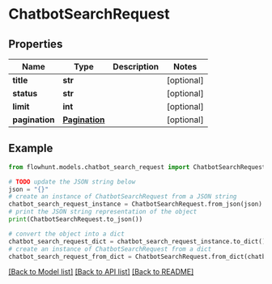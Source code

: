 # ChatbotSearchRequest


## Properties

Name | Type | Description | Notes
------------ | ------------- | ------------- | -------------
**title** | **str** |  | [optional] 
**status** | **str** |  | [optional] 
**limit** | **int** |  | [optional] 
**pagination** | [**Pagination**](Pagination.md) |  | [optional] 

## Example

```python
from flowhunt.models.chatbot_search_request import ChatbotSearchRequest

# TODO update the JSON string below
json = "{}"
# create an instance of ChatbotSearchRequest from a JSON string
chatbot_search_request_instance = ChatbotSearchRequest.from_json(json)
# print the JSON string representation of the object
print(ChatbotSearchRequest.to_json())

# convert the object into a dict
chatbot_search_request_dict = chatbot_search_request_instance.to_dict()
# create an instance of ChatbotSearchRequest from a dict
chatbot_search_request_from_dict = ChatbotSearchRequest.from_dict(chatbot_search_request_dict)
```
[[Back to Model list]](../README.md#documentation-for-models) [[Back to API list]](../README.md#documentation-for-api-endpoints) [[Back to README]](../README.md)


